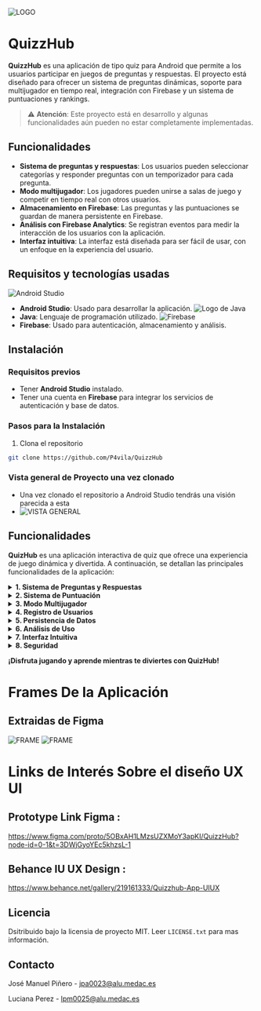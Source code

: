 ![LOGO](assets/LOGO.png)


# QuizzHub


**QuizzHub** es una aplicación de tipo quiz para Android que permite a los usuarios participar en juegos de preguntas y respuestas. El proyecto está diseñado para ofrecer un sistema de preguntas dinámicas, soporte para multijugador en tiempo real, integración con Firebase y un sistema de puntuaciones y rankings.


> ⚠️ **Atención**: Este proyecto está en desarrollo y algunas funcionalidades aún pueden no estar completamente implementadas.

## Funcionalidades

- **Sistema de preguntas y respuestas**: Los usuarios pueden seleccionar categorías y responder preguntas con un temporizador para cada pregunta.
- **Modo multijugador**: Los jugadores pueden unirse a salas de juego y competir en tiempo real con otros usuarios.
- **Almacenamiento en Firebase**: Las preguntas y las puntuaciones se guardan de manera persistente en Firebase.
- **Análisis con Firebase Analytics**: Se registran eventos para medir la interacción de los usuarios con la aplicación.
- **Interfaz intuitiva**: La interfaz está diseñada para ser fácil de usar, con un enfoque en la experiencia del usuario.

## Requisitos y tecnologías usadas
![Android Studio](assets/13.png)
- **Android Studio**: Usado para desarrollar la aplicación.
![Logo de Java](assets/12.png)
- **Java**: Lenguaje de programación utilizado.
![Firebase](assets/15.png)
- **Firebase**: Usado para autenticación, almacenamiento y análisis.

## Instalación

### Requisitos previos

- Tener **Android Studio** instalado.
- Tener una cuenta en **Firebase** para integrar los servicios de autenticación y base de datos.

### Pasos para la Instalación

1.  Clona el repositorio
   ```sh
   git clone https://github.com/P4vila/QuizzHub
   ```



### Vista general de Proyecto una vez clonado 
- Una vez clonado el repositorio a Android Studio tendrás una visión parecida a esta
- ![VISTA GENERAL](assets/VISTA.png)

## Funcionalidades

**QuizHub** es una aplicación interactiva de quiz que ofrece una experiencia de juego dinámica y divertida. A continuación, se detallan las principales funcionalidades de la aplicación:

<details>
  <summary><strong>1. Sistema de Preguntas y Respuestas</strong></summary>
  <ul>
    <li>Los usuarios pueden seleccionar categorías de preguntas y responderlas en tiempo real.</li>
    <li>Las preguntas tienen múltiples opciones de respuesta, con solo una correcta.</li>
    <li>Cada pregunta tiene un límite de tiempo para ser respondida.</li>
  </ul>
</details>

<details>
  <summary><strong>2. Sistema de Puntuación</strong></summary>
  <ul>
    <li>Registra el rendimiento del jugador durante la partida o partida en sala</li>
    <li>Las puntuaciones se acumulan al final de cada sesión de juego.</li>
  </ul>
</details>

<details>
  <summary><strong>3. Modo Multijugador</strong></summary>
  <ul>
    <li>Los jugadores pueden unirse a salas de juego en línea para competir contra otros.</li>
    <li>Sistema de turnos, donde cada jugador responde a preguntas en su turno.</li>
    <li>Ranking en tiempo real que muestra las puntuaciones de los jugadores en la sala.</li>
  </ul>
</details>

<details>
  <summary><strong>4. Registro de Usuarios</strong></summary>
  <ul>
    <li>Los usuarios pueden registrarse mediante correo electrónico y contraseña a través de Firebase Authentication.</li>
    <li>Recuperación de contraseña disponible si el usuario olvida sus credenciales.</li>
  </ul>
</details>

<details>
  <summary><strong>5. Persistencia de Datos</strong></summary>
  <ul>
    <li>Las preguntas y respuestas se almacenan en **Firebase Firestore**, permitiendo actualizaciones dinámicas y persistencia de datos en tiempo real.</li>
    <li>Se guarda el historial de puntuaciones y progreso de los usuarios en Firebase.</li>
  </ul>
</details>

<details>
  <summary><strong>6. Análisis de Uso</strong></summary>
  <ul>
    <li>Se registran eventos y comportamientos de los usuarios mediante **Firebase Analytics**.</li>
    <li>Los datos recopilados ayudan a optimizar la experiencia del usuario y entender mejor cómo se usa la aplicación.</li>
  </ul>
</details>

<details>
  <summary><strong>7. Interfaz Intuitiva</strong></summary>
  <ul>
    <li>Diseño optimizado para una experiencia de usuario fluida y fácil de usar.</li>
    <li>Compatible con dispositivos Android y adaptada a pantallas de diferentes tamaños.</li>
  </ul>
</details>

<details>
  <summary><strong>8. Seguridad</strong></summary>
  <ul>
    <li>Gestión segura de datos, como contraseñas y correos electrónicos, mediante Firebase Authentication.</li>
    <li>Transmisión segura de datos de preguntas y respuestas entre el servidor y el cliente.</li>
  </ul>
</details>

**¡Disfruta jugando y aprende mientras te diviertes con QuizHub!**

# Frames De la Aplicación 
## Extraidas de Figma
![FRAME](assets/FRAMES.png)
![FRAME](assets/frames4.png)

# Links de Interés Sobre el diseño UX UI

## Prototype Link Figma :
https://www.figma.com/proto/5OBxAH1LMzsUZXMoY3apKI/QuizzHub?node-id=0-1&t=3DWjGyoYEc5khzsL-1



## Behance IU UX Design :
https://www.behance.net/gallery/219161333/Quizzhub-App-UIUX




<!-- LICENSE -->
## Licencia

Dsitribuido bajo la licensia de proyecto MIT. Leer `LICENSE.txt` para mas información.

<!-- CONTACT -->
## Contacto

José Manuel Piñero - jpa0023@alu.medac.es

Luciana Perez - lpm0025@alu.medac.es

